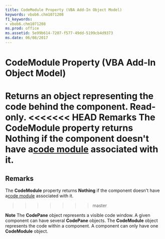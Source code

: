 ```yaml
---
title: CodeModule Property (VBA Add-In Object Model)
keywords: vbob6.chm1071208
f1_keywords:
- vbob6.chm1071208
ms.prod: office
ms.assetid: 5e99b614-7207-f577-49dd-5199cb4d9373
ms.date: 06/08/2017
---
```



# CodeModule Property (VBA Add-In Object Model)



Returns an object representing the code behind the component. Read-only.
<<<<<<< HEAD
 **Remarks**
The  **CodeModule** property returns **Nothing** if the component doesn't have a[code module](../../Glossary/vbe-glossary.md) associated with it.
=======

## Remarks

The  **CodeModule** property returns **Nothing** if the component doesn't have a[code module](../../Glossary/vbe-glossary.md#code-module) associated with it.
>>>>>>> master

 **Note**  The  **CodePane** object represents a visible code window. A given component can have several **CodePane** objects. The **CodeModule** object represents the code within a component. A component can only have one **CodeModule** object.


